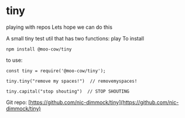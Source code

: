 # tiny
playing with repos
Lets hope we can do this

A small tiny test util that has two functions: play
To install

`npm install @moo-cow/tiny`

to use:

`const tiny = require('@moo-cow/tiny');`

`tiny.tiny("remove my spaces!")  // removemyspaces! `

`tiny.capital("stop shouting")  // STOP SHOUTING `

Git repo: [https://github.com/nic-dimmock/tiny](https://github.com/nic-dimmock/tiny)


